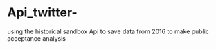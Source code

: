 # Api_twitter-

using the historical sandbox Api to save data from 2016 to make public acceptance analysis
